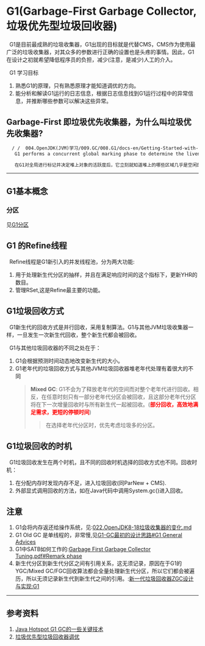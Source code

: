 # G1(Garbage-First Garbage Collector,垃圾优先型垃圾回收器)
&nbsp;&nbsp;G1是目前最成熟的垃圾收集器，G1出现的目标就是代替CMS，CMS作为使用最广泛的垃圾收集器，对其众多的参数进行正确的设置也是头疼的事情。因此，G1在设计之初就希望降低程序员的负担，减少(注意，是减少)人工的介入。

&nbsp;&nbsp;G1 学习目标
1. 熟悉G1的原理，只有熟悉原理才能知道调优的方向。
2. 能分析和解读G1运行的日志信息，根据日志信息找到G1运行过程中的异常信息，并推断哪些参数可以解决这些异常。

## Garbage-First 即垃圾优先收集器，为什么叫垃圾优先收集器?
```txt
  / /  004.OpenJDK(JVM)学习/009.GC/008.G1/docs-en/Getting-Started-with-the-G1-Garbage-Collector.pdf
   G1 performs a concurrent global marking phase to determine the liveness of objects throughout the heap. After the mark phase completes, G1 knows which regions are mostly empty. It collects in these regions first, which usually yields a large amount of free space. This is why this method of garbage collection is called Garbage-First. 

   在G1对全局进行标记并决定堆上对象的活跃度后，它立刻就知道堆上的哪些区域几乎是空闲的。在标记阶段完成之后，G1知道哪些区域大部分是空的。他首先在这些区域收集，这通常会产生大量的空闲空间。这就是为什么这种垃圾收集方式叫做 Garbage-First
```
---
## G1基本概念
### 分区
见[G1分区](./002.G1分区.md)
## G1 的Refine线程
&nbsp;&nbsp;Refine线程是G1新引入的并发线程池，分为两大功能:
1. 用于处理新生代分区的抽样，并且在满足响应时间的这个指标下，更新YHR的数目。
2. 管理RSet,这是Refine最主要的功能。

## G1垃圾回收方式
&nbsp;&nbsp;G1新生代的回收方式是并行回收，采用复制算法。G1与其他JVM垃圾收集器一样，一旦发生一次新生代回收，整个新生代都会被回收。

&nbsp;&nbsp;G1与其他垃圾回收器的不同之处在于：
1. G1会根据预测时间动态地改变新生代的大小。
2. G1老年代的垃圾回收方式与其他JVM垃圾回收器堆老年代处理有着很大的不同
    > **Mixed GC**: G1不会为了释放老年代的空间而对整个老年代进行回收。相反，在任意时刻只有一部分老年代分区会被回收，且这部分老年代分区将在下一次增量回收时与所有新生代一起被回收。(<font color="red">**部分回收，高效地满足需求，更短的停顿时间**</font>)
    >> 在选择老年代分区时，优先考虑垃圾多的分区。

## G1垃圾回收的时机
&nbsp;&nbsp;G1垃圾回收发生在两个时机，且不同的回收时机选择的回收方式也不同。回收时机：
1. 在分配内存时发现内存不足，进入垃圾回收(同ParNew + CMS).
2. 外部显式调用回收的方法，如在Java代码中调用System.gc()进入回收。

## 注意
1. G1会将内存返还给操作系统，见:[022.OpenJDK8-18垃圾收集器的变化.md](../023.OpenJDK8-18垃圾收集器的变化.md)
2. G1 Old GC 是单线程的，非常慢,见[G1-GC最初的设计思路#G1 General Advices](./010.Lessons/000.G1-GC最初的设计思路/G1-GC最初的设计思路.md)
3. G1中SATB如何工作的:[Garbage First Garbage Collector Tuning.pdf#Remark phase](./Garbage%20First%20Garbage%20Collector%20Tuning.pdf)
4. 新生代分区到新生代分区之间有引用关系，这无须记录，原因在于G1的YGC/Mixed GC/FGC回收算法都会全量处理新生代分区，所以它们都会被遍历，所以无须记录新生代到新生代之间的引用。:[新一代垃圾回收器ZGC设计与实现:G1](../../../006.BOOKs/新一代垃圾回收器ZGC设计与实现.epub)

---
## 参考资料
1. [Java Hotspot G1 GC的一些关键技术](https://tech.meituan.com/2016/09/23/g1.html)
2. [垃圾优先型垃圾回收器调优](https://www.oracle.com/cn/technical-resources/articles/java/g1gc.html)